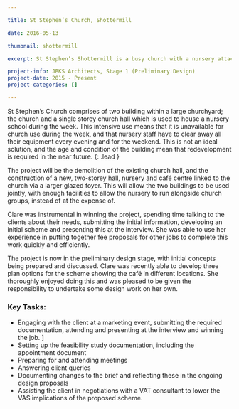 ```yaml
---

title: St Stephen’s Church, Shottermill

date: 2016-05-13

thumbnail: shottermill

excerpt: St Stephen’s Shottermill is a busy church with a nursery attached that is badly in need of new facilities. Clare assisted in winning the job and is now the Project Architect.

project-info: JBKS Architects, Stage 1 (Preliminary Design)
project-date: 2015 - Present
project-categories: []

---
```



St Stephen’s Church comprises of two building within a large churchyard; the church and a single storey church hall which is used to house a nursery school during the week. This intensive use means that it is unavailable for church use during the week, and that nursery staff have to clear away all their equipment every evening and for the weekend. This is not an ideal solution, and the age and condition of the building mean that redevelopment is required in the near future. 
{: .lead }


The project will be the demolition of the existing church hall, and the construction of a new, two-storey hall, nursery and café centre linked to the church via a larger glazed foyer. This will allow the two buildings to be used jointly, with enough facilities to allow the nursery to run alongside church groups, instead of at the expense of. 

Clare was instrumental in winning the project, spending time talking to the clients about their needs, submitting the initial information, developing an initial scheme and presenting this at the interview. She was able to use her experience in putting together fee proposals for other jobs to complete this work quickly and efficiently. 

The project is now in the preliminary design stage, with initial concepts being prepared and discussed. Clare was recently able to develop three plan options for the scheme showing the café in different locations. She thoroughly enjoyed doing this and was pleased to be given the responsibility to undertake some design work on her own. 


### Key Tasks:

- Engaging with the client at a marketing event, submitting the required documentation, attending and presenting at the interview and winning the job. ]
- Setting up the feasibility study documentation, including the appointment document
- Preparing for and attending meetings
- Answering client queries
- Documenting changes to the brief and reflecting these in the ongoing design proposals
- Assisting the client in negotiations with a VAT consultant to lower the VAS implications of the proposed scheme.




